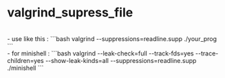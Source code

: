 # valgrind_supress_file
<br>
- use like this :
```bash
valgrind --suppressions=readline.supp ./your_prog
```
<br>
- for minishell : 
```bash
valgrind --leak-check=full --track-fds=yes --trace-children=yes --show-leak-kinds=all --suppressions=readline.supp ./minishell
```
<br>
